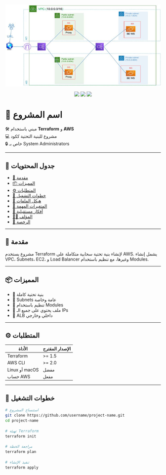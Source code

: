 <p align="center">
  <img src="assets/diagram.jpg" width="700"/>
</p>

<p align="center">
  <img src="https://img.shields.io/badge/Terraform-v1.7.5-blueviolet?style=flat-square" />
  <img src="https://img.shields.io/badge/AWS-Deployed-success?style=flat-square&logo=amazonaws" />
  <img src="https://img.shields.io/badge/Project-Sohag%20Infra-orange?style=flat-square" />
</p>

# 🚀 اسم المشروع

🛠️ مبني باستخدام **Terraform** و **AWS**  
💻 مشروع للبنية التحتية ككود  
🔒 خاص بـ System Administrators

---

## 📌 جدول المحتويات

- [📖 مقدمة](#-مقدمة)
- [📦 المميزات](#-المميزات)
- [⚙️ المتطلبات](#️-المتطلبات)
- [🚀 خطوات التشغيل](#-خطوات-التشغيل)
- [📁 هيكل الملفات](#-هيكل-الملفات)
- [📌 المتغيرات المهمة](#-المتغيرات-المهمة)
- [🧠 أفكار مستقبلية](#-أفكار-مستقبلية)
- [🧑‍💻 المؤلف](#-المؤلف)
- [📄 الرخصة](#-الرخصة)

---

## 📖 مقدمة

مشروع يستخدم Terraform لإنشاء بنية تحتية سحابية متكاملة على AWS. يشمل إنشاء VPC، Subnets، EC2، و Load Balancer وغيرها، مع تنظيم باستخدام Modules.

---

## 📦 المميزات

- 🔹 بنية تحتية كاملة
- 🔹 Subnets عامة وخاصة
- 🔹 تنظيم باستخدام Modules
- 🔹 ملف يحتوي على جميع الـ IPs
- 🔹 ALB داخلي وخارجي

---

## ⚙️ المتطلبات

| الأداة        | الإصدار المقترح |
|---------------|-----------------|
| Terraform     | >= 1.5          |
| AWS CLI       | >= 2.0          |
| Linux أو macOS| مفضل            |
| حساب AWS      | مفعل            |

---

## 🚀 خطوات التشغيل

```bash
# استنساخ المشروع
git clone https://github.com/username/project-name.git
cd project-name

# تهيئة Terraform
terraform init

# مراجعة الخطة
terraform plan

# تنفيذ الإنشاء
terraform apply

